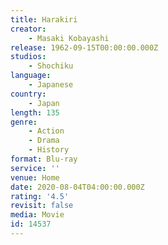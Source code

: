 ```yaml
---
title: Harakiri
creator:
    - Masaki Kobayashi
release: 1962-09-15T00:00:00.000Z
studios:
    - Shochiku
language:
    - Japanese
country:
    - Japan
length: 135
genre:
    - Action
    - Drama
    - History
format: Blu-ray
service: ''
venue: Home
date: 2020-08-04T04:00:00.000Z
rating: '4.5'
revisit: false
media: Movie
id: 14537
---
```



